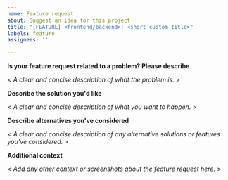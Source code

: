 ```yaml
---
name: Feature request
about: Suggest an idea for this project
title: "[FEATURE] <frontend/backend>: <short_custom_title>"
labels: feature
assignees: ''

---
```


**Is your feature request related to a problem? Please describe.**

< *A clear and concise description of what the problem is.* >

**Describe the solution you'd like**

< *A clear and concise description of what you want to happen.* >

**Describe alternatives you've considered**

< *A clear and concise description of any alternative solutions or features you've considered.* >

**Additional context**

< *Add any other context or screenshots about the feature request here.* >
